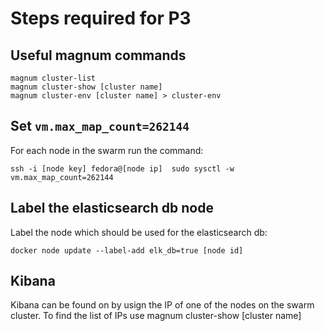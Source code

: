 # Steps required for P3

## Useful magnum commands

```shell
magnum cluster-list
magnum cluster-show [cluster name]
magnum cluster-env [cluster name] > cluster-env
```

## Set `vm.max_map_count=262144`

For each node in the swarm run the command:

```shell
ssh -i [node key] fedora@[node ip]  sudo sysctl -w vm.max_map_count=262144
```

## Label the elasticsearch db node

Label the node which should be used for the elasticsearch db:

```shell
docker node update --label-add elk_db=true [node id]
```

## Kibana

Kibana can be found on by usign the IP of one of the nodes
on the swarm cluster. To find the list of IPs use
magnum cluster-show [cluster name]
